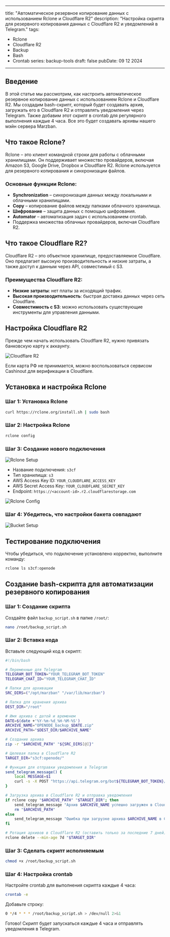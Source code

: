 
---
title: "Автоматическое резервное копирование данных с использованием Rclone и Cloudflare R2"
description: "Настройка скрипта для резервного копирования данных с Cloudflare R2 и уведомлений в Telegram."
tags:
  - Rclone
  - Cloudflare R2
  - Backup
  - Bash
  - Crontab
series: backup-tools
draft: false
pubDate: 09 12 2024
---

## Введение

В этой статье мы рассмотрим, как настроить автоматическое резервное копирование данных с использованием Rclone и Cloudflare R2. Мы создадим bash-скрипт, который будет создавать архив, загружать его в Cloudflare R2 и отправлять уведомления через Telegram. Также добавим этот скрипт в crontab для регулярного выполнения каждые 4 часа. Все это будет создавать архивы нашего мэйн сервера Marzban.

## Что такое Rclone?

Rclone – это клиент командной строки для работы с облачными хранилищами. Он поддерживает множество провайдеров, включая Amazon S3, Google Drive, Dropbox и Cloudflare R2. Rclone используется для резервного копирования и синхронизации файлов.

### Основные функции Rclone:

- **Synchronization** – синхронизация данных между локальными и облачными хранилищами.
- **Copy** – копирование файлов между папками облачного хранилища.
- **Шифрование** – защита данных с помощью шифрования.
- **Automator** – автоматизация задач с использованием crontab.
- Поддержка множества облачных провайдеров, включая Cloudflare R2.

## Что такое Cloudflare R2?

Cloudflare R2 – это объектное хранилище, предоставляемое Cloudflare. Оно предлагает высокую производительность и низкие затраты, а также доступ к данным через API, совместимый с S3.

### Преимущества Cloudflare R2:

- **Низкие затраты**: нет платы за исходящий трафик.
- **Высокая производительность**: быстрая доставка данных через сеть Cloudflare.
- **Совместимость с S3**: можно использовать существующие инструменты для управления данными.

## Настройка Cloudflare R2

Прежде чем начать использовать Cloudflare R2, нужно привязать банковскую карту к аккаунту.

![Cloudflare R2](https://openode.xyz/uploads/monthly_2024_05/image.thumb.png.351bdc0c20bd4a4851fcf04df53ef2e0.png)

Если карта РФ не принимается, можно воспользоваться сервисом Cashinout для верификации в Cloudflare.

## Установка и настройка Rclone

### Шаг 1: Установка Rclone

```bash
curl https://rclone.org/install.sh | sudo bash
```

### Шаг 2: Настройка Rclone

```bash
rclone config
```

### Шаг 3: Создание нового подключения

![Rclone Setup](https://openode.xyz/uploads/monthly_2024_05/image.thumb.png.9bfed1df373f093c08740c00626d3dac.png)

- Название подключения: `s3cf`
- Тип хранилища: `s3`
- AWS Access Key ID: `YOUR_CLOUDFLARE_ACCESS_KEY`
- AWS Secret Access Key: `YOUR_CLOUDFLARE_SECRET_KEY`
- Endpoint: `https://<account-id>.r2.cloudflarestorage.com`

![Rclone Config](https://openode.xyz/uploads/monthly_2024_05/image.thumb.png.5d6d6c30634c50cb9ceca219165d2f41.png)

### Шаг 4: Убедитесь, что настройки бакета совпадают

![Bucket Setup](https://openode.xyz/uploads/monthly_2024_05/image.thumb.png.e04e748f2a65331e59545068b2fecc09.png)

## Тестирование подключения

Чтобы убедиться, что подключение установлено корректно, выполните команду:

```bash
rclone ls s3cf:openode
```

## Создание bash-скрипта для автоматизации резервного копирования

### Шаг 1: Создание скрипта

Создайте файл `backup_script.sh` в папке `/root/`:

```bash
nano /root/backup_script.sh
```

### Шаг 2: Вставка кода

Вставьте следующий код в скрипт:

```bash
#!/bin/bash

# Переменные для Telegram
TELEGRAM_BOT_TOKEN="YOUR_TELEGRAM_BOT_TOKEN"
TELEGRAM_CHAT_ID="YOUR_TELEGRAM_CHAT_ID"

# Папки для архивации
SRC_DIRS=("/opt/marzban" "/var/lib/marzban")

# Папка для хранения архива
DEST_DIR="/root"

# Имя архива с датой и временем
DATE=$(date +'%Y-%m-%d_%H-%M-%S')
ARCHIVE_NAME="OPENODE_backup_$DATE.zip"
ARCHIVE_PATH="$DEST_DIR/$ARCHIVE_NAME"

# Создание архива
zip -r "$ARCHIVE_PATH" "${SRC_DIRS[@]}"

# Целевая папка в Cloudflare R2
TARGET_DIR="s3cf:openode/"

# Функция для отправки уведомления в Telegram
send_telegram_message() {
    local MESSAGE=$1
    curl -s -X POST "https://api.telegram.org/bot${TELEGRAM_BOT_TOKEN}/sendMessage"     -d chat_id="${TELEGRAM_CHAT_ID}" -d text="${MESSAGE}"
}

# Загрузка архива в Cloudflare R2 и отправка уведомления
if rclone copy "$ARCHIVE_PATH" "$TARGET_DIR"; then
    send_telegram_message "Архив $ARCHIVE_NAME успешно загружен в Cloudflare R2."
    rm "$ARCHIVE_PATH"
else
    send_telegram_message "Ошибка при загрузке архива $ARCHIVE_NAME в Cloudflare R2."
fi

# Ротация архивов в Cloudflare R2 (оставить только за последние 7 дней)
rclone delete --min-age 7d "$TARGET_DIR"
```

### Шаг 3: Сделать скрипт исполняемым

```bash
chmod +x /root/backup_script.sh
```

### Шаг 4: Настройка crontab

Настройте crontab для выполнения скрипта каждые 4 часа:

```bash
crontab -e
```

Добавьте строку:

```bash
0 */4 * * * /root/backup_script.sh > /dev/null 2>&1
```

Готово! Скрипт будет запускаться каждые 4 часа и отправлять уведомления в Telegram.

